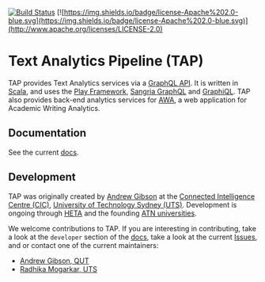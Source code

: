 [![Build Status](https://travis-ci.org/uts-cic/tap.svg?branch=master)](https://travis-ci.org/uts-cic/tap) [![https://img.shields.io/badge/license-Apache%202.0-blue.svg](https://img.shields.io/badge/license-Apache%202.0-blue.svg)](http://www.apache.org/licenses/LICENSE-2.0)

# Text Analytics Pipeline (TAP)

TAP provides Text Analytics services via a [GraphQL API](). It is written in [Scala](), and uses the [Play Framework](https://www.playframework.com), [Sangria GraphQL](http://sangria-graphql.org) and [GraphiQL](https://github.com/graphql/graphiql).
TAP also provides back-end analytics services for [AWA](http://awa.uts.edu.au), a web application for Academic Writing Analytics. 

## Documentation

See the current [docs](https://heta-io.github.io/tap/).

## Development

TAP was originally created by [Andrew Gibson](http://GitHub.com/andrewresearch) at the [Connected Intelligence Centre (CIC)](http://utscic.edu.au), [University of Technology Sydney (UTS)](http://uts.edu.au). Development is ongoing through [HETA](http://heta.io) and the founding [ATN universities](https://www.atn.edu.au).

We welcome contributions to TAP. If you are interesting in contributing, take a look at the `developer` section of the [docs](https://heta-io.github.io/tap/), take a look at the current [Issues](), and or contact one of the current maintainers:

 - [Andrew Gibson, QUT](http://GitHub.com/andrewresearch)
 - [Radhika Mogarkar, UTS]()





